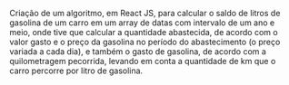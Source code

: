 Criação de um algoritmo, em React JS, para calcular o saldo de litros de gasolina de um carro em um array de datas com intervalo de um ano e meio, onde tive que calcular a quantidade abastecida, de acordo com o valor gasto e o preço da gasolina no período do abastecimento (o preço variada a cada dia), e também o gasto de gasolina, de acordo com a quilometragem pecorrida, levando em conta a quantidade de km que o carro percorre por litro de gasolina.
